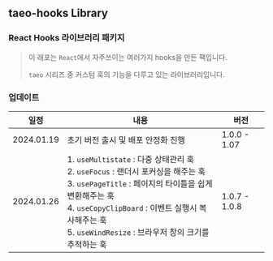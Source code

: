 ## taeo-hooks Library

### React Hooks 라이브러리 패키지

> 이 래포는 `React`에서 자주쓰이는 여러가지 hooks을 만든 팩입니다.
>
> `taeo` 시리즈 중 커스텀 훅의 기능을 다루고 있는 라이브러리입니다.

### 업데이트

| 일정       | 내용                                                                                                                                                                                                                                                                   | 버전          |
| ---------- | ---------------------------------------------------------------------------------------------------------------------------------------------------------------------------------------------------------------------------------------------------------------------- | ------------- |
| 2024.01.19 | 초기 버전 출시 및 배포 안정화 진행                                                                                                                                                                                                                                     | 1.0.0 - 1.07  |
| 2024.01.26 | 1. `useMultistate` : 다중 상태관리 훅<br />2. `useFocus` : 랜더시 포커싱을 해주는 훅<br />3. `usePageTitle` : 페이지의 타이틀을 쉽게 변환해주는 훅<br />4. `useCopyClipBoard` : 이벤트 실행시 복사해주는 훅<br />5. `useWindResize` : 브라우저 창의 크기를 추적하는 훅 | 1.0.7 - 1.0.8 |
